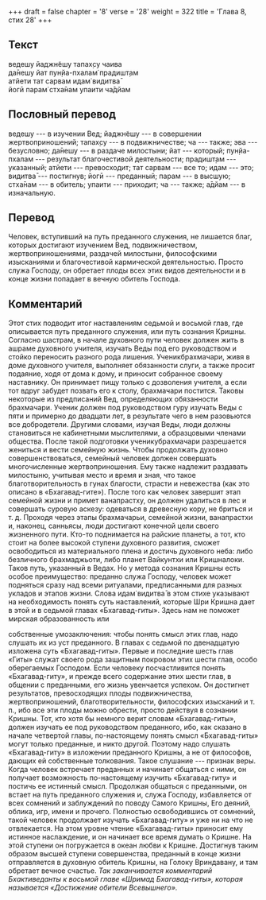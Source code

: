 +++
draft = false
chapter = '8'
verse = '28'
weight = 322
title = 'Глава 8, стих 28'
+++
## Текст

ведешу йаджн̃ешу тапах̣су чаива  
да̄нешу йат пун̣йа-пхалам̇ прадишт̣ам  
атйети тат сарвам идам̇ видитва̄  
йогӣ парам̇ стха̄нам упаити ча̄дйам

## Пословный перевод

ведешу --- в изучении Вед; йаджн̃ешу --- в совершении жертвоприношений;
тапах̣су --- в подвижничестве; ча --- также; эва --- безусловно; да̄нешу
--- в раздаче милостыни; йат --- который; пун̣йа-пхалам --- результат
благочестивой деятельности; прадишт̣ам --- указанный; атйети ---
превосходит; тат сарвам --- все то; идам --- это; видитва̄ --- постигнув;
йогӣ --- преданный; парам --- в высшую; стха̄нам --- в обитель; упаити
--- приходит; ча --- также; а̄дйам --- в изначальную.

## Перевод

Человек, вступивший на путь преданного служения, не лишается благ,
которых достигают изучением Вед, подвижничеством, жертвоприношениями,
раздачей милостыни, философскими изысканиями и благочестивой кармической
деятельностью. Просто служа Господу, он обретает плоды всех этих видов
деятельности и в конце жизни попадает в вечную обитель Господа.

## Комментарий

Этот стих подводит итог наставлениям седьмой и восьмой глав, где
описывается путь преданного служения, или путь сознания Кришны. Согласно
шастрам, в начале духовного пути человек должен жить в ашраме духовного
учителя, изучать Веды под его руководством и стойко переносить разного
рода лишения. Ученикбрахмачари, живя в доме духовного учителя, выполняет
обязанности слуги, а также просит подаяние, ходя от дома к дому, и
приносит собранное своему наставнику. Он принимает пищу только с
дозволения учителя, а если тот вдруг забудет позвать его к столу,
брахмачари постится. Таковы некоторые из предписаний Вед, определяющих
обязанности брахмачари. Ученик должен под руководством гуру изучать Веды
с пяти и примерно до двадцати лет, в результате чего в нем разовьются
все добродетели. Другими словами, изучая Веды, люди должны становиться
не кабинетными мыслителями, а образцовыми членами общества. После такой
подготовки ученикубрахмачари разрешается жениться и вести семейную
жизнь. Чтобы продолжать духовно совершенствоваться, семейный человек
должен совершать многочисленные жертвоприношения. Ему также надлежит
раздавать милостыню, учитывая место и время и зная, что такое
благотворительность в гунах благости, страсти и невежества (как это
описано в «Бхагавад-гите»). После того как человек завершит этап
семейной жизни и примет ванапрастху, он должен удалиться в лес и
совершать суровую аскезу: одеваться в древесную кору, не бриться и т. д.
Проходя через этапы брахмачарьи, семейной жизни, ванапрастхи и, наконец,
санньясы, люди достигают конечной цели своего жизненного пути. Кто-то
поднимается на райские планеты, а тот, кто стоит на более высокой
ступени духовного развития, сможет освободиться из материального плена и
достичь духовного неба: либо безличного брахмаджьоти, либо планет
Вайкунтхи или Кришналоки. Таков путь, указанный в Ведах. Но у метода
сознания Кришны есть особое преимущество: преданно служа Господу,
человек может подняться сразу над всеми ритуалами, предписанными для
разных укладов и этапов жизни. Слова идам̇ видитва̄ в этом стихе указывают
на необходимость понять суть наставлений, которые Шри Кришна дает в этой
и в седьмой главах «Бхагавад-гиты». Здесь нам не поможет мирская
образованность или

собственные умозаключения: чтобы понять смысл этих глав, надо слушать их
из уст преданного. В главах с седьмой по двенадцатую изложена суть
«Бхагавад-гиты». Первые и последние шесть глав «Гиты» служат своего рода
защитным покровом этих шести глав, особо оберегаемых Господом. Если
человеку посчастливится понять «Бхагавад-гиту», и прежде всего
содержание этих шести глав, в общении с преданными, его жизнь увенчается
успехом. Он достигнет результатов, превосходящих плоды подвижничества,
жертвоприношений, благотворительности, философских изысканий и т. п.,
ибо все эти плоды можно обрести, просто действуя в сознании Кришны. Тот,
кто хотя бы немного верит словам «Бхагавад-гиты», должен изучать ее под
руководством преданного, ибо, как сказано в начале четвертой главы,
по-настоящему понять смысл «Бхагавад-гиты» могут только преданные, и
никто другой. Поэтому надо слушать «Бхагавад-гиту» в изложении
преданного Кришны, а не от философов, дающих ей собственные толкования.
Такое слушание --- признак веры. Когда человек встречает преданных и
начинает общаться с ними, он получает возможность по-настоящему изучить
«Бхагавад-гиту» и постичь ее истинный смысл. Продолжая общаться с
преданными, он встает на путь преданного служения и, служа Господу,
избавляется от всех сомнений и заблуждений по поводу Самого Кришны, Его
деяний, облика, игр, имени и прочего. Полностью освободившись от
сомнений, такой человек продолжает изучать «Бхагавад-гиту» и уже ни на
что не отвлекается. На этом уровне чтение «Бхагавад-гиты» приносит ему
истинное наслаждение, и он начинает все время думать о Кришне. На этой
ступени он погружается в океан любви к Кришне. Достигнув таким образом
высшей ступени совершенства, преданный в конце жизни отправляется в
духовную обитель Кришны, на Голоку Вриндавану, и там обретает вечное
счастье. *Так заканчивается комментарий Бхактиведанты к восьмой главе
«Шримад Бхагавад-гиты», которая называется «Достижение обители
Всевышнего».*
